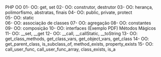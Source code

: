 PHP OO
    01- OO: get, set
    02- OO: construtor, destrutor
    03- OO: herança, polimorfismo, abstratas, finais
    04- OO: public, private, protect   
    05- OO: static  
    06- OO: associação de classes
    07- OO: agregação 
    08- OO: constantes  
    09- OO: composição 
    10- OO: interfaces (Exemplo PDF)
Métodos Mágicos
    11- OO: __set, __get
    12- OO: __call, __callStatic, __toString
    13- OO: get_class_methods, get_class_vars, get_object_vars, get_class
    14- OO: get_parent_class, is_subclass_of, method_exists, property_exists
    15- OO: call_user_func, call_user_func_array, class_exists, is_a
